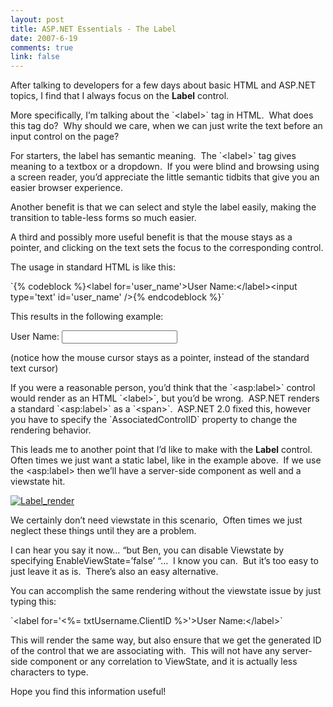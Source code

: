 ```yaml
--- 
layout: post
title: ASP.NET Essentials - The Label
date: 2007-6-19
comments: true
link: false
---
```

<p>After talking to developers for a few days about basic HTML and ASP.NET topics, I find that I always focus on the <strong>Label</strong> control.</p><p>More specifically, I&rsquo;m talking about the `&lt;label&gt;` tag in HTML.&nbsp; What does this tag do?&nbsp; Why should we care, when we can just write the text before an input control on the page?</p><p>For starters, the label has semantic meaning.&nbsp; The `&lt;label&gt;` tag gives meaning to a textbox or a dropdown.&nbsp; If you were blind and browsing using a screen reader, you&rsquo;d appreciate the little semantic tidbits that give you an easier browser experience.</p><p>Another benefit is that we can select and style the label easily, making the transition to table-less forms so much easier.</p><p>A third and possibly more useful benefit is that the mouse stays as a pointer, and clicking on the text sets the focus to the corresponding control.</p><p>The usage in standard HTML is like this:</p><p>`{% codeblock %}&lt;label for='user_name'&gt;User Name:&lt;/label&gt;&lt;input type='text' id='user_name' /&gt;{% endcodeblock %}`<p></p>This results in the following example: <p><label for="'user_name'">User Name:</label> <input id="'user_name'" type="'text'"> </p><p>(notice how the mouse cursor stays as a pointer, instead of the standard text cursor)</p><p>If you were a reasonable person, you&rsquo;d think that the `&lt;asp:label&gt;` control would render as an HTML `&lt;label&gt;`, but you&rsquo;d be wrong.&nbsp; ASP.NET renders a standard `&lt;asp:label&gt;` as a `&lt;span&gt;`.&nbsp; ASP.NET 2.0 fixed this, however you have to specify the `AssociatedControlID` property to change the rendering behavior.</p><p>This leads me to another point that I&rsquo;d like to make with the <strong>Label</strong> control.&nbsp; Often times we just want a static label, like in the example above.&nbsp; If we use the &lt;asp:label&gt; then we&rsquo;ll have a server-side component as well and a viewstate hit.</p><p><a href="http://www.flux88.com/uploads/label_render.JPG"><img src="/images/label_render_thumb.jpg" alt="Label_render"  border="0"  /></a></p><p>We certainly don&rsquo;t need viewstate in this scenario,&nbsp; Often times we just neglect these things until they are a problem.&nbsp; </p><p>I can hear you say it now&hellip; &ldquo;but Ben, you can disable Viewstate by specifying EnableViewState=&rsquo;false&rsquo; &ldquo;&hellip;&nbsp; I know you can.&nbsp; But it&rsquo;s too easy to just leave it as is.&nbsp; There&rsquo;s also an easy alternative.</p><p>You can accomplish the same rendering without the viewstate issue by just typing this:</p><p>`&lt;label for='&lt;%= txtUsername.ClientID %&gt;'&gt;User Name:&lt;/label&gt;`</p><p>This will render the same way, but also ensure that we get the generated ID of the control that we are associating with.&nbsp; This will not have any server-side component or any correlation to ViewState, and it is actually less characters to type.</p><p>Hope you find this information useful!</p>
